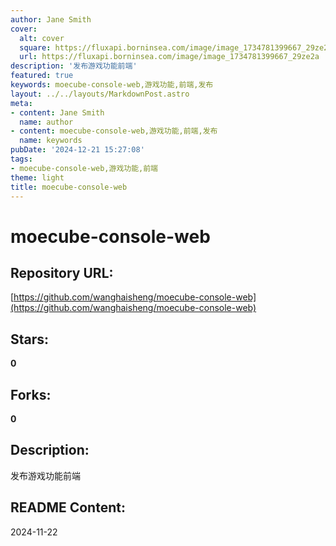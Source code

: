 ```yaml
---
author: Jane Smith
cover:
  alt: cover
  square: https://fluxapi.borninsea.com/image/image_1734781399667_29ze2a
  url: https://fluxapi.borninsea.com/image/image_1734781399667_29ze2a
description: '发布游戏功能前端'
featured: true
keywords: moecube-console-web,游戏功能,前端,发布
layout: ../../layouts/MarkdownPost.astro
meta:
- content: Jane Smith
  name: author
- content: moecube-console-web,游戏功能,前端,发布
  name: keywords
pubDate: '2024-12-21 15:27:08'
tags:
- moecube-console-web,游戏功能,前端
theme: light
title: moecube-console-web
---
```


# moecube-console-web

## Repository URL: 
[https://github.com/wanghaisheng/moecube-console-web](https://github.com/wanghaisheng/moecube-console-web)

## Stars: 
**0**

## Forks: 
**0**

## Description: 
发布游戏功能前端

## README Content: 
2024-11-22

